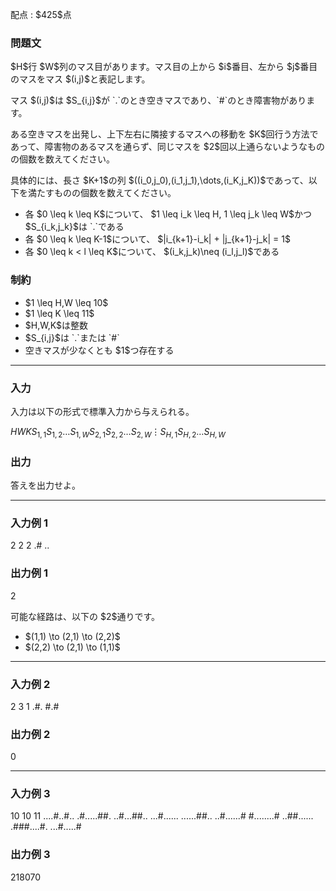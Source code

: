 
<div>

<span>

<span>

<p>
配点 : $425$点
</p>

<div>

<section>

### **問題文**

<p>
$H$行 $W$列のマス目があります。マス目の上から $i$番目、左から $j$番目のマスをマス $(i,j)$と表記します。
</p>

<p>
マス $(i,j)$は $S_{i,j}$が `.`のとき空きマスであり、`#`のとき障害物があります。
</p>

<p>
ある空きマスを出発し、上下左右に隣接するマスへの移動を $K$回行う方法であって、障害物のあるマスを通らず、同じマスを $2$回以上通らないようなものの個数を数えてください。
</p>

<p>
具体的には、長さ $K+1$の列 $((i_0,j_0),(i_1,j_1),\dots,(i_K,j_K))$であって、以下を満たすものの個数を数えてください。
</p>

<ul>

<li>
各 $0 \leq k \leq K$について、 $1 \leq i_k \leq H, 1 \leq j_k \leq W$かつ $S_{i_k,j_k}$は `.`である
</li>

<li>
各 $0 \leq k \leq K-1$について、 $|i_{k+1}-i_k| + |j_{k+1}-j_k| = 1$
</li>

<li>
各 $0 \leq k < l \leq K$について、 $(i_k,j_k)\neq (i_l,j_l)$である
</li>

</ul>

</section>

</div>

<div>

<section>

### **制約**

<ul>

<li>
$1 \leq H,W \leq 10$
</li>

<li>
$1 \leq K \leq 11$
</li>

<li>
$H,W,K$は整数
</li>

<li>
$S_{i,j}$は `.`または `#`
</li>

<li>
空きマスが少なくとも $1$つ存在する
</li>

</ul>

</section>

</div>

---

<div>

<div>

<section>

### **入力**

<p>
入力は以下の形式で標準入力から与えられる。
</p>

<div>

$H$$W$$K$$S_{1,1}S_{1,2}\dots S_{1,W}$$S_{2,1}S_{2,2}\dots S_{2,W}$$\vdots$$S_{H,1}S_{H,2}\dots S_{H,W}$
</div>

</section>

</div>

<div>

<section>

### **出力**

<p>
答えを出力せよ。
</p>

</section>

</div>

</div>

---

<div>

<section>

### **入力例 1**

<div>

2 2 2
.#
..

</div>

</section>

</div>

<div>

<section>

### **出力例 1**

<div>

2

</div>

<p>
可能な経路は、以下の $2$通りです。
</p>

<ul>

<li>
$(1,1) \to (2,1) \to (2,2)$
</li>

<li>
$(2,2) \to (2,1) \to (1,1)$
</li>

</ul>

</section>

</div>

---

<div>

<section>

### **入力例 2**

<div>

2 3 1
.#.
#.#

</div>

</section>

</div>

<div>

<section>

### **出力例 2**

<div>

0

</div>

</section>

</div>

---

<div>

<section>

### **入力例 3**

<div>

10 10 11
....#..#..
.#.....##.
..#...##..
...#......
......##..
..#......#
#........#
..##......
.###....#.
...#.....#

</div>

</section>

</div>

<div>

<section>

### **出力例 3**

<div>

218070

</div>

</section>

</div>

</span>

</span>

</div>
